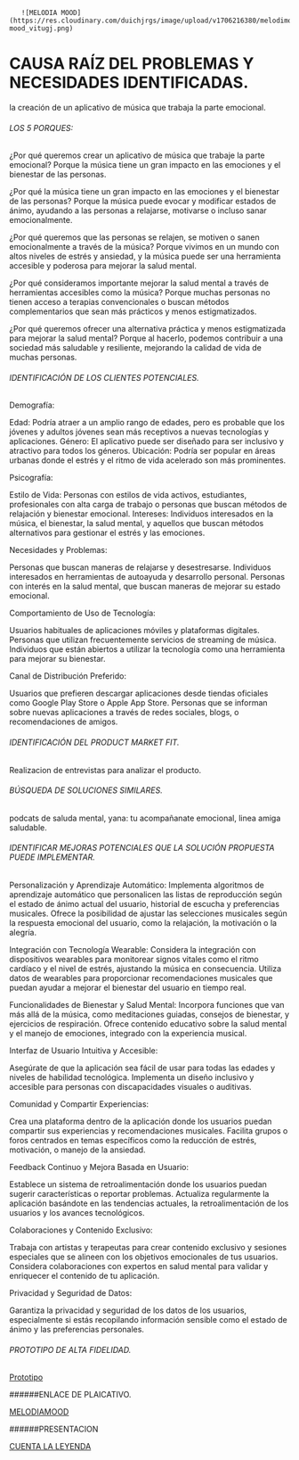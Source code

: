        ![MELODIA MOOD](https://res.cloudinary.com/duichjrgs/image/upload/v1706216380/melodimood/LOGO/logo-mood_vitugj.png)





# CAUSA RAÍZ DEL PROBLEMAS Y NECESIDADES IDENTIFICADAS.
la creación de un aplicativo de música que trabaja la parte emocional.


###### LOS 5 PORQUES:
<p>
¿Por qué queremos crear un aplicativo de música que trabaje la parte emocional?
 Porque la música tiene un gran impacto en las emociones y el bienestar de las personas.

¿Por qué la música tiene un gran impacto en las emociones y el bienestar de las personas?
Porque la música puede evocar y modificar estados de ánimo, ayudando a las personas a relajarse, motivarse o incluso sanar emocionalmente.

¿Por qué queremos que las personas se relajen, se motiven o sanen emocionalmente a través de la música?
Porque vivimos en un mundo con altos niveles de estrés y ansiedad, y la música puede ser una herramienta accesible y poderosa para mejorar la salud mental.

¿Por qué consideramos importante mejorar la salud mental a través de herramientas accesibles como la música?
 Porque muchas personas no tienen acceso a terapias convencionales o buscan métodos complementarios que sean más prácticos y menos estigmatizados.

¿Por qué queremos ofrecer una alternativa práctica y menos estigmatizada para mejorar la salud mental?
 Porque al hacerlo, podemos contribuir a una sociedad más saludable y resiliente, mejorando la calidad de vida de muchas personas.
</p>



###### IDENTIFICACIÓN DE LOS CLIENTES POTENCIALES.

<p>
Demografía:

Edad: Podría atraer a un amplio rango de edades, pero es probable que los jóvenes y adultos jóvenes sean más receptivos a nuevas tecnologías y aplicaciones.
Género: El aplicativo puede ser diseñado para ser inclusivo y atractivo para todos los géneros.
Ubicación: Podría ser popular en áreas urbanas donde el estrés y el ritmo de vida acelerado son más prominentes.

Psicografía:

Estilo de Vida: Personas con estilos de vida activos, estudiantes, profesionales con alta carga de trabajo o personas que buscan métodos de relajación y bienestar emocional.
Intereses: Individuos interesados en la música, el bienestar, la salud mental, y aquellos que buscan métodos alternativos para gestionar el estrés y las emociones.

Necesidades y Problemas:

Personas que buscan maneras de relajarse y desestresarse.
Individuos interesados en herramientas de autoayuda y desarrollo personal.
Personas con interés en la salud mental, que buscan maneras de mejorar su estado emocional.

Comportamiento de Uso de Tecnología:

Usuarios habituales de aplicaciones móviles y plataformas digitales.
Personas que utilizan frecuentemente servicios de streaming de música.
Individuos que están abiertos a utilizar la tecnología como una herramienta para mejorar su bienestar.

Canal de Distribución Preferido:

Usuarios que prefieren descargar aplicaciones desde tiendas oficiales como Google Play Store o Apple App Store.
Personas que se informan sobre nuevas aplicaciones a través de redes sociales, blogs, o recomendaciones de amigos.
</p>


###### IDENTIFICACIÓN DEL PRODUCT MARKET FIT.
<p>
Realizacion de entrevistas para analizar el producto.
</p>


###### BÚSQUEDA DE SOLUCIONES SIMILARES.

<p>
podcats de saluda mental, yana: tu acompañanate emocional, linea amiga saludable.
</p>


###### IDENTIFICAR MEJORAS POTENCIALES QUE LA SOLUCIÓN PROPUESTA PUEDE IMPLEMENTAR.

<p>
Personalización y Aprendizaje Automático:
Implementa algoritmos de aprendizaje automático que personalicen las listas de reproducción según el estado de ánimo actual del usuario, historial de escucha y preferencias musicales.
Ofrece la posibilidad de ajustar las selecciones musicales según la respuesta emocional del usuario, como la relajación, la motivación o la alegría.

Integración con Tecnología Wearable:
Considera la integración con dispositivos wearables para monitorear signos vitales como el ritmo cardíaco y el nivel de estrés, ajustando la música en consecuencia.
Utiliza datos de wearables para proporcionar recomendaciones musicales que puedan ayudar a mejorar el bienestar del usuario en tiempo real.

Funcionalidades de Bienestar y Salud Mental:
Incorpora funciones que van más allá de la música, como meditaciones guiadas, consejos de bienestar, y ejercicios de respiración.
Ofrece contenido educativo sobre la salud mental y el manejo de emociones, integrado con la experiencia musical.
</p>

<p>

Interfaz de Usuario Intuitiva y Accesible:

Asegúrate de que la aplicación sea fácil de usar para todas las edades y niveles de habilidad tecnológica.
Implementa un diseño inclusivo y accesible para personas con discapacidades visuales o auditivas.

</p>
<p>
Comunidad y Compartir Experiencias:

Crea una plataforma dentro de la aplicación donde los usuarios puedan compartir sus experiencias y recomendaciones musicales.
Facilita grupos o foros centrados en temas específicos como la reducción de estrés, motivación, o manejo de la ansiedad.

Feedback Continuo y Mejora Basada en Usuario:

Establece un sistema de retroalimentación donde los usuarios puedan sugerir características o reportar problemas.
Actualiza regularmente la aplicación basándote en las tendencias actuales, la retroalimentación de los usuarios y los avances tecnológicos.
</p>

<p>
Colaboraciones y Contenido Exclusivo:

Trabaja con artistas y terapeutas para crear contenido exclusivo y sesiones especiales que se alineen con los objetivos emocionales de tus usuarios.
Considera colaboraciones con expertos en salud mental para validar y enriquecer el contenido de tu aplicación.
</p>

<p>
Privacidad y Seguridad de Datos:

Garantiza la privacidad y seguridad de los datos de los usuarios, especialmente si estás recopilando información sensible como el estado de ánimo y las preferencias personales.
</p>


######  PROTOTIPO DE ALTA FIDELIDAD.
[Prototipo](https://www.figma.com/file/FvM2p98YDkRDEYf1ibAxXa/MelodiaMood?type=design&node-id=0-1&mode=design&t=bXkOWL746ssAvGUk-0 "Prototipo")



######ENLACE DE PLAICATIVO.

[MELODIAMOOD](https://mood-ef190.web.app/)


######PRESENTACION


[CUENTA LA LEYENDA](https://www.canva.com/design/DAF6oL6rKr8/Tn_sQeQTMFb0-_bO3JW67w/edit?utm_content=DAF6oL6rKr8&utm_campaign=designshare&utm_medium=link2&utm_source=sharebutton)
